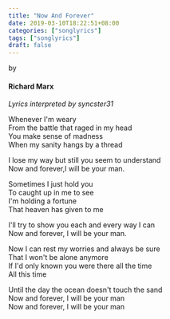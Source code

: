 ```yaml
---
title: "Now And Forever"
date: 2019-03-10T18:22:51+08:00
categories: ["songlyrics"]
tags: ["songlyrics"]
draft: false
---
```

by
#### Richard Marx
*Lyrics interpreted by syncster31*

Whenever I'm weary<br>
From the battle that raged in my head<br>
You make sense of madness<br>
When my sanity hangs by a thread

I lose my way but still you seem to understand<br>
Now and forever,I will be your man.

Sometimes I just hold you<br>
To caught up in me to see<br>
I'm holding a fortune<br>
That heaven has given to me

I'll try to show you each and every way I can<br>
Now and forever, I will be your man.

Now I can rest my worries and always be sure<br>
That I won't be alone anymore<br>
If I'd only known you were there all the time<br>
All this time

Until the day the ocean doesn't touch the sand<br>
Now and forever, I will be your man<br>
Now and forever, I will be your man